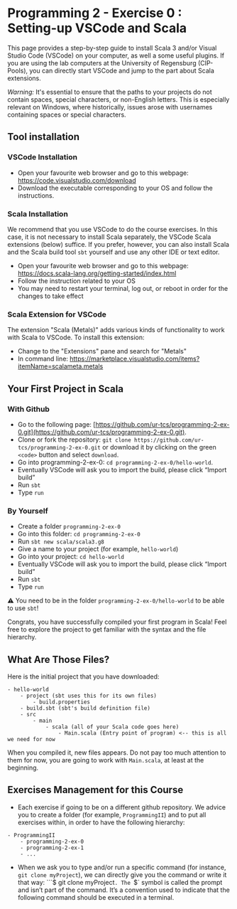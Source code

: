 # Programming 2 - Exercise 0 : Setting-up VSCode and Scala

This page provides a step-by-step guide to install Scala 3 and/or Visual Studio Code (VSCode) on your computer, as well a some useful plugins. If you are using the lab computers at the University of Regensburg (CIP-Pools), you can directly start VSCode and jump to the part about Scala extensions.

*Warning:* It's essential to ensure that the paths to your projects do not contain spaces, special characters, or non-English letters. This is especially relevant on Windows, where historically, issues arose with usernames containing spaces or special characters.

## Tool installation

### VSCode Installation

* Open your favourite web browser and go to this webpage: https://code.visualstudio.com/download
* Download the executable corresponding to your OS and follow the instructions.

### Scala Installation

We recommend that you use VSCode to do the course exercises. In this case, it is not necessary to install Scala separately, the VSCode Scala extensions (below) suffice. If you prefer, however, you can also install Scala and the Scala build tool `sbt` yourself and use any other IDE or text editor.

* Open your favourite web browser and go to this webpage: https://docs.scala-lang.org/getting-started/index.html
* Follow the instruction related to your OS
* You may need to restart your terminal, log out, or reboot in order for the changes to take effect


### Scala Extension for VSCode

The extension "Scala (Metals)" adds various kinds of functionality to work with Scala to VSCode. To install this extension:

* Change to the "Extensions" pane and search for "Metals"
* In command line: https://marketplace.visualstudio.com/items?itemName=scalameta.metals

## Your First Project in Scala

### With Github
* Go to the following page: [https://github.com/ur-tcs/programming-2-ex-0.git](https://github.com/ur-tcs/programming-2-ex-0.git).
* Clone or fork the repository: `git clone https://github.com/ur-tcs/programming-2-ex-0.git` or download it by clicking on the green `<code>` button and select `download`.
* Go into programming-2-ex-0: `cd programming-2-ex-0/hello-world`.
* Eventually VSCode will ask you to import the build, please click “Import build”
* Run `sbt`
* Type `run`

### By Yourself
* Create a folder `programming-2-ex-0`
* Go into this folder: `cd programming-2-ex-0`
* Run `sbt new scala/scala3.g8`
* Give a name to your project (for example, `hello-world`)
* Go into your project: `cd hello-world`
* Eventually VSCode will ask you to import the build, please click “Import build”
* Run `sbt`
* Type `run`

⚠️ You need to be in the folder `programming-2-ex-0/hello-world` to be able to use `sbt`!

Congrats, you have successfully compiled your first program in Scala! Feel free to explore the project to get familiar with the syntax and the file hierarchy. 


## What Are Those Files?
Here is the initial project that you have downloaded: 
```
- hello-world
    - project (sbt uses this for its own files)
        - build.properties
    - build.sbt (sbt's build definition file)
    - src
        - main
            - scala (all of your Scala code goes here)
                - Main.scala (Entry point of program) <-- this is all we need for now
```

When you compiled it, new files appears. Do not pay too much attention to them for now, you are going to work with `Main.scala`, at least at the beginning. 

## Exercises Management for this Course
* Each exercise if going to be on a different github repository. We advice you to create a folder (for example, `ProgrammingII`) and to put all exercises within, in order to have the following hierarchy: 
```
- ProgrammingII
    - programming-2-ex-0
    - programming-2-ex-1
    - ...
```
* When we ask you to type and/or run a specific command (for instance, `git clone myProject`), we can directly give you the command or write it that way: ```$ git clone myProject`. The `$` symbol is called the prompt and isn’t part of the command. It’s a convention used to indicate that the following command should be executed in a terminal.
